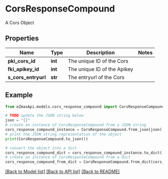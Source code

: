 # CorsResponseCompound

A Cors Object

## Properties

Name | Type | Description | Notes
------------ | ------------- | ------------- | -------------
**pki_cors_id** | **int** | The unique ID of the Cors | 
**fki_apikey_id** | **int** | The unique ID of the Apikey | 
**s_cors_entryurl** | **str** | The entryurl of the Cors | 

## Example

```python
from eZmaxApi.models.cors_response_compound import CorsResponseCompound

# TODO update the JSON string below
json = "{}"
# create an instance of CorsResponseCompound from a JSON string
cors_response_compound_instance = CorsResponseCompound.from_json(json)
# print the JSON string representation of the object
print(CorsResponseCompound.to_json())

# convert the object into a dict
cors_response_compound_dict = cors_response_compound_instance.to_dict()
# create an instance of CorsResponseCompound from a dict
cors_response_compound_from_dict = CorsResponseCompound.from_dict(cors_response_compound_dict)
```
[[Back to Model list]](../README.md#documentation-for-models) [[Back to API list]](../README.md#documentation-for-api-endpoints) [[Back to README]](../README.md)


